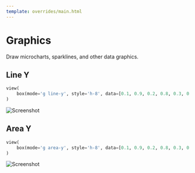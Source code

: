 ```yaml
---
template: overrides/main.html
---
```

# Graphics

Draw microcharts, sparklines, and other data graphics.

## Line Y

```py
view(
    box(mode='g line-y', style='h-8', data=[0.1, 0.9, 0.2, 0.8, 0.3, 0.7, 0.4, 0.6, 0.5]),
)
```


![Screenshot](assets/screenshots/graphics_line_y.png)


## Area Y

```py
view(
    box(mode='g area-y', style='h-8', data=[0.1, 0.9, 0.2, 0.8, 0.3, 0.7, 0.4, 0.6, 0.5]),
)
```


![Screenshot](assets/screenshots/graphics_area_y.png)

